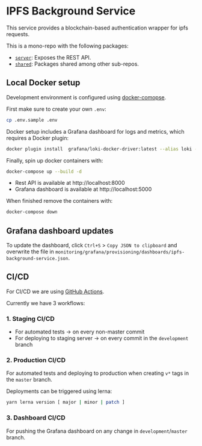 # IPFS Background Service

This service provides a blockchain-based authentication wrapper for ipfs requests.

This is a mono-repo with the following packages:

- [`server`](./packages/server): Exposes the REST API.
- [`shared`](./packages/shared): Packages shared among other sub-repos.


## Local Docker setup

Development environment is configured using [docker-comopse](https://docs.docker.com/compose/).

First make sure to create your own `.env`:
```bash
cp .env.sample .env
```

Docker setup includes a Grafana dashboard for logs and metrics, which requires a Docker plugin:
```bash
docker plugin install  grafana/loki-docker-driver:latest --alias loki --grant-all-permissions
```

Finally, spin up docker containers with:
```bash
docker-compose up --build -d
```

- Rest API is available at http://localhost:8000
- Grafana dashboard is available at http://localhost:5000

When finished remove the containers with:
```bash
docker-compose down
```

## Grafana dashboard updates

To update the dashboard, click `Ctrl+S` > `Copy JSON to clipboard` and overwrite the file in `monitoring/grafana/provisioning/dashboards/ipfs-background-service.json`.


## CI/CD

For CI/CD we are using [GitHub Actions](https://github.com/features/actions).

Currently we have 3 workflows:

### 1. Staging CI/CD

- For automated tests -> on every non-master commit
- For deploying to staging server -> on every commit in the `development` branch

### 2. Production CI/CD

For automated tests and deploying to production when creating `v*` tags in the `master` branch.

Deployments can be triggered using lerna:
```bash
yarn lerna version [ major | minor | patch ]
```

### 3. Dashboard CI/CD

For pushing the Grafana dashboard on any change in `development`/`master` branch.
